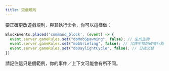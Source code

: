 ```yaml
---
title: 遊戲規則
---
```


要正確更改遊戲規則，與其執行命令，你可以這樣做：

```js
BlockEvents.placed('command_block', (event) => {
  event.server.gameRules.set("doMobSpawning", false); // 生成生物
  event.server.gameRules.set("mobGriefing", false); // 允許生物的破壞行為
  event.server.gameRules.set("doDaylightCycle", false); // 日夜交替
})
```

請記住這只是個範例，你的事件／上下文可能會有所不同。
